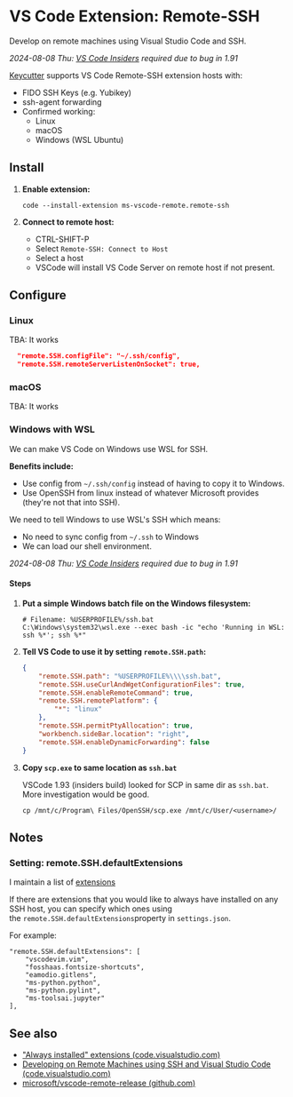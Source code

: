 # VS Code Extension: Remote-SSH

Develop on remote machines using Visual Studio Code and SSH.

*2024-08-08 Thu: [VS Code Insiders](https://code.visualstudio.com/insiders/) required due to bug in 1.91*

[Keycutter](https://github.com/mbailey/keycutter) supports VS Code Remote-SSH extension hosts with:

- FIDO SSH Keys (e.g. Yubikey)
- ssh-agent forwarding
- Confirmed working:
    - Linux
    - macOS
    - Windows (WSL Ubuntu)

## Install

1. **Enable extension:**

    ```
    code --install-extension ms-vscode-remote.remote-ssh
    ```

2. **Connect to remote host:**

    - CTRL-SHIFT-P
    - Select `Remote-SSH: Connect to Host`
    - Select a host
    - VSCode will install VS Code Server on remote host if not present.

## Configure

### Linux

TBA: It works

```json
  "remote.SSH.configFile": "~/.ssh/config",
  "remote.SSH.remoteServerListenOnSocket": true,
```

### macOS

TBA: It works

### Windows with WSL

We can make VS Code on Windows use WSL for SSH.

**Benefits include:**

- Use config from `~/.ssh/config` instead of having to copy it to Windows.
- Use OpenSSH from linux instead of whatever Microsoft provides (they're not that into SSH).

We need to tell Windows to use WSL's SSH which means:

- No need to sync config from `~/.ssh` to Windows
- We can load our shell environment.

*2024-08-08 Thu: [VS Code Insiders](https://code.visualstudio.com/insiders/) required due to bug in 1.91*

#### Steps

1. **Put a simple Windows batch file on the Windows filesystem:**

    ```
    # Filename: %USERPROFILE%/ssh.bat
    C:\Windows\system32\wsl.exe --exec bash -ic "echo 'Running in WSL: ssh %*'; ssh %*"
    ```
    
2. **Tell VS Code to use it by setting `remote.SSH.path`:**

    ```json
    {
        "remote.SSH.path": "%USERPROFILE%\\\\ssh.bat",
        "remote.SSH.useCurlAndWgetConfigurationFiles": true,
        "remote.SSH.enableRemoteCommand": true,
        "remote.SSH.remotePlatform": {
            "*": "linux"
        },
        "remote.SSH.permitPtyAllocation": true,
        "workbench.sideBar.location": "right",
        "remote.SSH.enableDynamicForwarding": false
    }
    ```

3. **Copy `scp.exe` to same location as `ssh.bat`**

    VSCode 1.93 (insiders build) looked for SCP in same dir as `ssh.bat`.
    More investigation would be good.

    ```
    cp /mnt/c/Program\ Files/OpenSSH/scp.exe /mnt/c/User/<username>/
    ```

## Notes

### Setting: remote.SSH.defaultExtensions

I maintain a list of [extensions](extensions.md)

If there are extensions that you would like to always have installed on any SSH host, you can specify which ones using the `remote.SSH.defaultExtensions`property in `settings.json`. 

For example:

```
"remote.SSH.defaultExtensions": [
    "vscodevim.vim",
    "fosshaas.fontsize-shortcuts",
    "eamodio.gitlens",
    "ms-python.python",
    "ms-python.pylint",
    "ms-toolsai.jupyter"
],
```


## See also

- ["Always installed" extensions (code.visualstudio.com)](https://code.visualstudio.com/docs/remote/ssh#_always-installed-extensions)
- [Developing on Remote Machines using SSH and Visual Studio Code (code.visualstudio.com)](https://code.visualstudio.com/docs/remote/ssh)
- [microsoft/vscode-remote-release (github.com)](https://github.com/Microsoft/vscode-remote-release)
